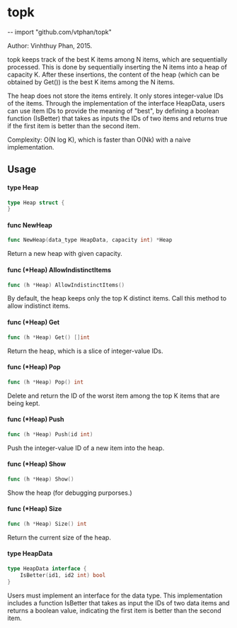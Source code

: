 # topk
--
    import "github.com/vtphan/topk"

Author: Vinhthuy Phan, 2015.

topk keeps track of the best K items among N items, which are sequentially
processed. This is done by sequentially inserting the N items into a heap of
capacity K. After these insertions, the content of the heap (which can be
obtained by Get()) is the best K items among the N items.

The heap does not store the items entirely. It only stores integer-value IDs of
the items. Through the implementation of the interface HeapData, users can use
item IDs to provide the meaning of "best", by defining a boolean function
(IsBetter) that takes as inputs the IDs of two items and returns true if the
first item is better than the second item.

Complexity: O(N log K), which is faster than O(Nk) with a naive implementation.

## Usage

#### type Heap

```go
type Heap struct {
}
```


#### func  NewHeap

```go
func NewHeap(data_type HeapData, capacity int) *Heap
```
Return a new heap with given capacity.

#### func (*Heap) AllowIndistinctItems

```go
func (h *Heap) AllowIndistinctItems()
```
By default, the heap keeps only the top K distinct items. Call this method to
allow indistinct items.

#### func (*Heap) Get

```go
func (h *Heap) Get() []int
```
Return the heap, which is a slice of integer-value IDs.

#### func (*Heap) Pop

```go
func (h *Heap) Pop() int
```
Delete and return the ID of the worst item among the top K items that are being
kept.

#### func (*Heap) Push

```go
func (h *Heap) Push(id int)
```
Push the integer-value ID of a new item into the heap.

#### func (*Heap) Show

```go
func (h *Heap) Show()
```
Show the heap (for debugging purporses.)

#### func (*Heap) Size

```go
func (h *Heap) Size() int
```
Return the current size of the heap.

#### type HeapData

```go
type HeapData interface {
	IsBetter(id1, id2 int) bool
}
```

Users must implement an interface for the data type. This implementation
includes a function IsBetter that takes as input the IDs of two data items and
returns a boolean value, indicating the first item is better than the second
item.
